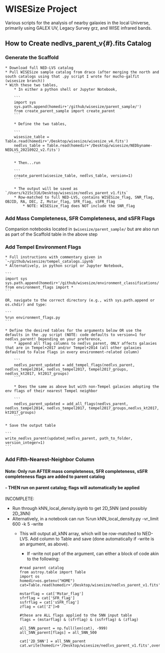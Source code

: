 # WISESize Project
Various scripts for the analysis of nearby galaxies in the local Universe, primarily using GALEX UV, Legacy Survey grz, and WISE infrared bands.

## How to Create nedlvs_parent_v{#}.fits Catalog

### Generate the Scaffold
    * Download full NED-LVS catalog
    * Pull WISESize sample catalog from draco (after merging the north and south catalogs using that .py script I wrote for mucho-galfit (wisesize branch))
    * With these two tables, 
        * In either a python shell or Jupyter Notebook, 
        
        ```
        import sys
        sys.path.append(homedir+'/github/wisesize/parent_sample/')
        from create_parent_sample import create_parent
        ```
       
        * Define the two tables,
        
        ```
        wisesize_table = Table.read(homedir+'/Desktop/wisesize/wisesize_v4.fits')
        nedlvs_table = Table.read(homedir+'/Desktop/wisesize/NEDbyname-NEDLVS_20210922_v2.fits')
        ```
        
        * Then...run
        
        ```
        create_parent(wisesize_table, nedlvs_table, version=1)
        ```
       
        * The output will be saved as `/Users/k215c316/Desktop/wisesize/nedlvs_parent_v1.fits`
        * Row-matched to full NED-LVS, contains WISESize_flag, SNR_flag, OBJID, RA, DEC, Z, Mstar_flag, SFR_flag, sSFR_flag
            * NOTE: WISESize_flag does NOT include the SNR_flag

### Add Mass Completeness, SFR Completeness, and sSFR Flags

Companion notebooks located in `$wisesize/parent_sample/` but are also run as part of the Scaffold table in the above step

### Add Tempel Environment Flags 
    * Full instructions with commentary given in `~/github/wisesize/tempel_catalogs.ipynb`
    * Alternatively, in python script or Jupyter Notebook,
    
    ```
    import sys
    sys.path.append(homedir+'/github/wisesize/environment_classifications/')
    from environment_flags import *
    ```
    
    OR, navigate to the correct directory (e.g., with sys.path.append or os.chdir) and type:
    
    ```
    %run environment_flags.py
    ```
    
    * Define the desired tables for the arguments below OR use the defaults in the .py script (NOTE: code defaults to version=1 for nedlvs_parent! Depending on your preference,
        * append all flag columns to nedlvs_parent, ONLY affects galaxies that are in Tempel+2017 and/or Tempel+2014 (all other galaxies defaulted to False flags in every environment-related column)
       
        ```
        nedlvs_parent_updated = add_tempel_flags(nedlvs_parent, nedlvs_tempel2014, nedlvs_tempel2017, tempel2017_groups, nedlvs_kt2017, kt2017_groups)
        ```
    
        * Does the same as above but with non-Tempel galaxies adopting the env flags of their nearest Tempel neighbor
        
        ```
        nedlvs_parent_updated = add_all_flags(nedlvs_parent, nedlvs_tempel2014, nedlvs_tempel2017, tempel2017_groups,nedlvs_kt2017, kt2017_groups)
        ```
    
    * Save the output table
    
    ```
    write_nedlvs_parent(updated_nedlvs_parent, path_to_folder, version_integer=1)
    ```

### Add Fifth-Nearest-Neighbor Column
#### Note: Only run AFTER mass completeness, SFR completeness, sSFR completeness flags are added to parent catalog
#### - THEN run on parent catalog; flags will automatically be applied

INCOMPLETE:
* Run through kNN_local_density.ipynb to get 2D_5NN (and possibly 2D_3NN)
* Alternatively, in a notebook can run %run kNN_local_density.py -vr_limit 600 -k 5 -write
    * This will output all_kNN array, which will be row-matched to NED-LVS. Add column to Table and save (done automatically if -write is an argument, as above).
        * If -write not part of the argument, can either a block of code akin to the following:
    
        ```
        #read parent catalog
        from astroy.table import Table
        import os
        homedir=os.getenv("HOME")
        cat=Table.read(homedir+'/Desktop/wisesize/nedlvs_parent_v1.fits')

        mstarflag = cat['Mstar_flag']
        sfrflag = cat['SFR_flag']
        ssfrflag = cat['sSFR_flag']
        zflag = cat['Z']>0

        #these are ALL flags applied to the 5NN input table
        flags = (mstarflag) & (sfrflag) & (ssfrflag) & (zflag)

        all_5NN_parent = np.full(len(cat), -999)
        all_5NN_parent[flags] = all_5NN_500

        cat['2D_5NN'] = all_5NN_parent
        cat.write(homedir+'/Desktop/wisesize/nedlvs_parent_v1.fits',overwrite=True)
        ```